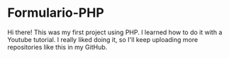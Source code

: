 # Formulario-PHP 

Hi there! This was my first project using PHP. I learned how to do it with a Youtube tutorial. I really liked doing it, so I'll keep uploading more repositories like this in my GitHub.
